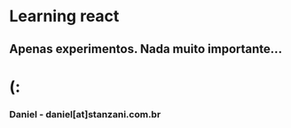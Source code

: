 # Learning react

## Apenas experimentos. Nada muito importante...

# (:

### Daniel - daniel[at]stanzani.com.br
